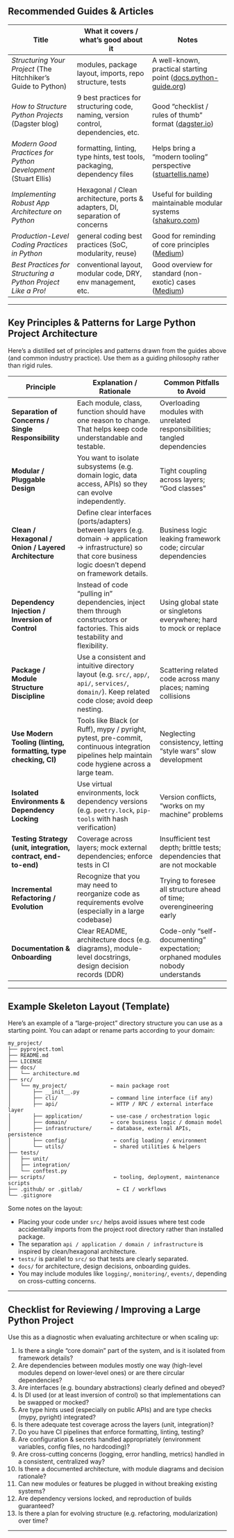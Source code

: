 ## Recommended Guides & Articles

| Title                                                         | What it covers / what’s good about it                                              | Notes                                                               |
| ------------------------------------------------------------- | ---------------------------------------------------------------------------------- | ------------------------------------------------------------------- |
| *Structuring Your Project* (The Hitchhiker’s Guide to Python) | modules, package layout, imports, repo structure, tests                            | A well-known, practical starting point ([docs.python-guide.org][1]) |
| *How to Structure Python Projects* (Dagster blog)             | 9 best practices for structuring code, naming, version control, dependencies, etc. | Good “checklist / rules of thumb” format ([dagster.io][2])          |
| *Modern Good Practices for Python Development* (Stuart Ellis) | formatting, linting, type hints, test tools, packaging, dependency files           | Helps bring a “modern tooling” perspective ([stuartellis.name][3])  |
| *Implementing Robust App Architecture on Python*              | Hexagonal / Clean architecture, ports & adapters, DI, separation of concerns       | Useful for building maintainable modular systems ([shakuro.com][4]) |
| *Production-Level Coding Practices in Python*                 | general coding best practices (SoC, modularity, reuse)                             | Good for reminding of core principles ([Medium][5])                 |
| *Best Practices for Structuring a Python Project Like a Pro!* | conventional layout, modular code, DRY, env management, etc.                       | Good overview for standard (non-exotic) cases ([Medium][6])         |

---

## Key Principles & Patterns for Large Python Project Architecture

Here’s a distilled set of principles and patterns drawn from the guides above (and common industry practice). Use them as a guiding philosophy rather than rigid rules.

| Principle                                                       | Explanation / Rationale                                                                                                                                               | Common Pitfalls to Avoid                                                      |
| --------------------------------------------------------------- | --------------------------------------------------------------------------------------------------------------------------------------------------------------------- | ----------------------------------------------------------------------------- |
| **Separation of Concerns / Single Responsibility**              | Each module, class, function should have one reason to change. That helps keep code understandable and testable.                                                      | Overloading modules with unrelated responsibilities; tangled dependencies     |
| **Modular / Pluggable Design**                                  | You want to isolate subsystems (e.g. domain logic, data access, APIs) so they can evolve independently.                                                               | Tight coupling across layers; “God classes”                                   |
| **Clean / Hexagonal / Onion / Layered Architecture**            | Define clear interfaces (ports/adapters) between layers (e.g. domain → application → infrastructure) so that core business logic doesn’t depend on framework details. | Business logic leaking framework code; circular dependencies                  |
| **Dependency Injection / Inversion of Control**                 | Instead of code “pulling in” dependencies, inject them through constructors or factories. This aids testability and flexibility.                                      | Using global state or singletons everywhere; hard to mock or replace          |
| **Package / Module Structure Discipline**                       | Use a consistent and intuitive directory layout (e.g. `src/`, `app/`, `api/`, `services/`, `domain/`). Keep related code close; avoid deep nesting.                   | Scattering related code across many places; naming collisions                 |
| **Use Modern Tooling (linting, formatting, type checking, CI)** | Tools like Black (or Ruff), mypy / pyright, pytest, pre-commit, continuous integration pipelines help maintain code hygiene across a large team.                      | Neglecting consistency, letting “style wars” slow development                 |
| **Isolated Environments & Dependency Locking**                  | Use virtual environments, lock dependency versions (e.g. `poetry.lock`, `pip-tools` with hash verification)                                                           | Version conflicts, “works on my machine” problems                             |
| **Testing Strategy (unit, integration, contract, end-to-end)**  | Coverage across layers; mock external dependencies; enforce tests in CI                                                                                               | Insufficient test depth; brittle tests; dependencies that are not mockable    |
| **Incremental Refactoring / Evolution**                         | Recognize that you may need to reorganize code as requirements evolve (especially in a large codebase)                                                                | Trying to foresee all structure ahead of time; overengineering early          |
| **Documentation & Onboarding**                                  | Clear README, architecture docs (e.g. diagrams), module-level docstrings, design decision records (DDR)                                                               | Code-only “self-documenting” expectation; orphaned modules nobody understands |

---

## Example Skeleton Layout (Template)

Here’s an example of a “large-project” directory structure you can use as a starting point. You can adapt or rename parts according to your domain:

```
my_project/
├── pyproject.toml
├── README.md
├── LICENSE
├── docs/
│   └── architecture.md
├── src/
│   └── my_project/              ← main package root
│       ├── __init__.py
│       ├── cli/                 ← command line interface (if any)
│       ├── api/                 ← HTTP / RPC / external interface layer
│       ├── application/         ← use-case / orchestration logic
│       ├── domain/              ← core business logic / domain model
│       ├── infrastructure/      ← database, external APIs, persistence
│       ├── config/               ← config loading / environment
│       └── utils/                ← shared utilities & helpers
├── tests/
│   ├── unit/
│   ├── integration/
│   └── conftest.py
├── scripts/                      ← tooling, deployment, maintenance scripts
├── .github/ or .gitlab/           ← CI / workflows
└── .gitignore
```

Some notes on the layout:

* Placing your code under `src/` helps avoid issues where test code accidentally imports from the project root directory rather than installed package.
* The separation `api / application / domain / infrastructure` is inspired by clean/hexagonal architecture.
* `tests/` is parallel to `src/` so that tests are clearly separated.
* `docs/` for architecture, design decisions, onboarding guides.
* You may include modules like `logging/`, `monitoring/`, `events/`, depending on cross-cutting concerns.

---

## Checklist for Reviewing / Improving a Large Python Project

Use this as a diagnostic when evaluating architecture or when scaling up:

1. Is there a single “core domain” part of the system, and is it isolated from framework details?
2. Are dependencies between modules mostly one way (high-level modules depend on lower-level ones) or are there circular dependencies?
3. Are interfaces (e.g. boundary abstractions) clearly defined and obeyed?
4. Is DI used (or at least inversion of control) so that implementations can be swapped or mocked?
5. Are type hints used (especially on public APIs) and are type checks (mypy, pyright) integrated?
6. Is there adequate test coverage across the layers (unit, integration)?
7. Do you have CI pipelines that enforce formatting, linting, testing?
8. Are configuration & secrets handled appropriately (environment variables, config files, no hardcoding)?
9. Are cross-cutting concerns (logging, error handling, metrics) handled in a consistent, centralized way?
10. Is there a documented architecture, with module diagrams and decision rationale?
11. Can new modules or features be plugged in without breaking existing systems?
12. Are dependency versions locked, and reproduction of builds guaranteed?
13. Is there a plan for evolving structure (e.g. refactoring, modularization) over time?

---


[1]: https://docs.python-guide.org/writing/structure/?utm_source=chatgpt.com "Structuring Your Project - The Hitchhiker's Guide to Python"
[2]: https://dagster.io/blog/python-project-best-practices?utm_source=chatgpt.com "How to Structure Python Projects - Dagster"
[3]: https://www.stuartellis.name/articles/python-modern-practices/?utm_source=chatgpt.com "Modern Good Practices for Python Development - Stuart Ellis"
[4]: https://shakuro.com/blog/app-architecture-on-python?utm_source=chatgpt.com "Implementing Robust App Architecture on Python - Shakuro"
[5]: https://medium.com/red-buffer/python-production-level-coding-practices-4c39246e0233?utm_source=chatgpt.com "Python: Production-Level Coding Practices | by Ahmad Sachal"
[6]: https://medium.com/the-pythonworld/best-practices-for-structuring-a-python-project-like-a-pro-be6013821168?utm_source=chatgpt.com "Best Practices for Structuring a Python Project Like a Pro! - Medium"

